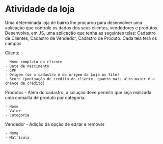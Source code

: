 <h1>Atividade da loja</h1>

Uma determinada loja de bairro lhe procurou para desenvolver uma aplicação que controle os dados dos seus clientes, vendedores e produtos. Desenvolva, em JS, uma aplicação que tenha as seguintes telas: Cadastro de Clientes, Cadastro de Vendedor, Cadastro de Produto. 
Cada tela terá os campos:

Cliente

    - Nome completo do cliente
    - Data de nascimento
    - CPF
    - Origem (se o cadastro é de origem da Loja ou Site)
    - Score (pontuação de crédito do cliente, quanto mais alto maior é a chance de crédito)

Produtos - Além do cadastro, a solução deve permitir que seja realizada uma consulta de produto por categoria. 

    - Nome
    - Valor
    - Categoria

Vendedor - Adição da opção de editar e remover

    - Nome
    - Matrícula